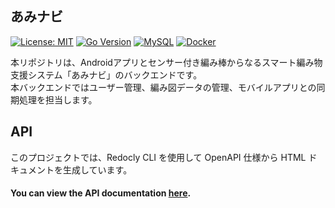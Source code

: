 ## あみナビ

[![License: MIT](https://img.shields.io/badge/License-MIT-yellow.svg)](https://opensource.org/licenses/MIT)
[![Go Version](https://img.shields.io/badge/Go-1.23-00ADD8?logo=go)](https://golang.org/)
[![MySQL](https://img.shields.io/badge/Database-MySQL-blue.svg?logo=mysql)](https://www.mysql.com/)
[![Docker](https://img.shields.io/badge/Container-Docker-2496ED?logo=docker&logoColor=white)](https://www.docker.com/)

本リポジトリは、Androidアプリとセンサー付き編み棒からなるスマート編み物支援システム「あみナビ」のバックエンドです。<br>
本バックエンドではユーザー管理、編み図データの管理、モバイルアプリとの同期処理を担当します。

## API
このプロジェクトでは、Redocly CLI を使用して OpenAPI 仕様から HTML ドキュメントを生成しています。<br>
#### You can view the API documentation [here](https://assam5649.github.io/AmiNavi/api.html).
